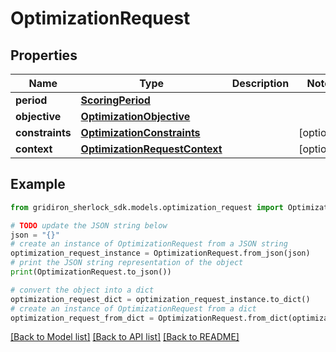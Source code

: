 # OptimizationRequest


## Properties

Name | Type | Description | Notes
------------ | ------------- | ------------- | -------------
**period** | [**ScoringPeriod**](ScoringPeriod.md) |  | 
**objective** | [**OptimizationObjective**](OptimizationObjective.md) |  | 
**constraints** | [**OptimizationConstraints**](OptimizationConstraints.md) |  | [optional] 
**context** | [**OptimizationRequestContext**](OptimizationRequestContext.md) |  | [optional] 

## Example

```python
from gridiron_sherlock_sdk.models.optimization_request import OptimizationRequest

# TODO update the JSON string below
json = "{}"
# create an instance of OptimizationRequest from a JSON string
optimization_request_instance = OptimizationRequest.from_json(json)
# print the JSON string representation of the object
print(OptimizationRequest.to_json())

# convert the object into a dict
optimization_request_dict = optimization_request_instance.to_dict()
# create an instance of OptimizationRequest from a dict
optimization_request_from_dict = OptimizationRequest.from_dict(optimization_request_dict)
```
[[Back to Model list]](../README.md#documentation-for-models) [[Back to API list]](../README.md#documentation-for-api-endpoints) [[Back to README]](../README.md)



